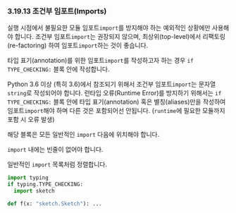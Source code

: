 ### 3.19.13 조건부 임포트(Imports) 

실행 시점에서 불필요한 모듈 임포트`import`를 방지해야 하는 예외적인 상황에만 사용해야 합니다.
조건부 임포트`import`는 권장되지 않으며, 최상위(top-level)에서 리팩토링(re-factoring) 하여 임포트`import`하는 것이 좋습니다.

타입 표기(annotation)를 위한 임포트`import`를 작성하고자 하는 경우 `if TYPE_CHECKING:` 블록 안에 작성합니다.

Python 3.6 이상 (특히 3.6)에서 참조되기 위해서 조건부 임포트`import`는 문자열`string`로 작성되어야 합니다.
런타입 오류(Runtime Error)를 방지하기 위해서는 `if TYPE_CHECKING:` 블록 안에 타입 표기(annotation) 혹은 별칭(aliases)만을 작성하여 임포트`import`해야 하며 다른 것은 포함되어선 안됩니다. (`runtime`에 필요한 모듈까지 포함 시 오류 발생)

해당 블록은 모든 일반적인 `import` 다음에 위치해야 합니다.

`import` 내에는 빈줄이 없어야 합니다.

일반적인 `import` 목록처럼 정렬합니다.

```python
import typing
if typing.TYPE_CHECKING:
  import sketch

def f(x: "sketch.Sketch"): ...
